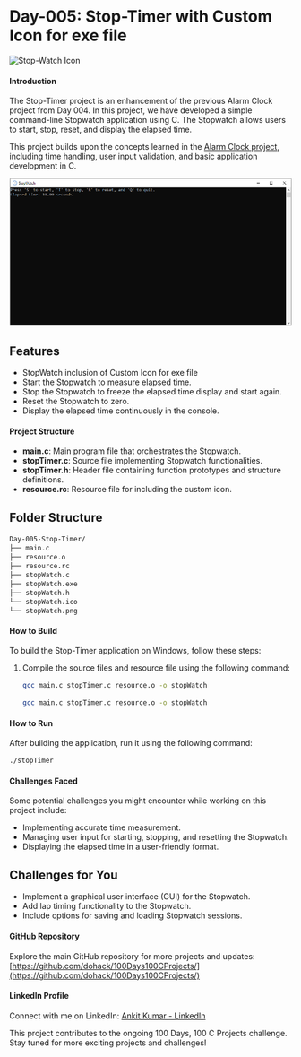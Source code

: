 # Day-005: Stop-Timer with Custom Icon for exe file
![Stop-Watch Icon](stopWatch.ico)

#### Introduction
The Stop-Timer project is an enhancement of the previous Alarm Clock project from Day 004. In this project, we have developed a simple command-line Stopwatch application using C. The Stopwatch allows users to start, stop, reset, and display the elapsed time.

This project builds upon the concepts learned in the [Alarm Clock project](https://github.com/dohack/100Days100CProjects/tree/main/Day-004-Alarm-Clock), including time handling, user input validation, and basic application development in C.

![Stop-Watch App](stopWatch.PNG)

## Features

- StopWatch inclusion of Custom Icon for exe file 
- Start the Stopwatch to measure elapsed time.
- Stop the Stopwatch to freeze the elapsed time display and start again.
- Reset the Stopwatch to zero.
- Display the elapsed time continuously in the console.

#### Project Structure
- **main.c**: Main program file that orchestrates the Stopwatch.
- **stopTimer.c**: Source file implementing Stopwatch functionalities.
- **stopTimer.h**: Header file containing function prototypes and structure definitions.
- **resource.rc**: Resource file for including the custom icon.

## Folder Structure

```plaintext
Day-005-Stop-Timer/
├── main.c
├── resource.o
├── resource.rc
├── stopWatch.c
├── stopWatch.exe
├── stopWatch.h
└── stopWatch.ico
└── stopWatch.png
```

#### How to Build
To build the Stop-Timer application on Windows, follow these steps:
1. Compile the source files and resource file using the following command:

   ```bash 
   gcc main.c stopTimer.c resource.o -o stopWatch
   ```

   ```bash
   gcc main.c stopTimer.c resource.o -o stopWatch
   ```

#### How to Run
After building the application, run it using the following command:
```bash
./stopTimer
```

#### Challenges Faced
Some potential challenges you might encounter while working on this project include:
- Implementing accurate time measurement.
- Managing user input for starting, stopping, and resetting the Stopwatch.
- Displaying the elapsed time in a user-friendly format.

## Challenges for You

- Implement a graphical user interface (GUI) for the Stopwatch.
- Add lap timing functionality to the Stopwatch.
- Include options for saving and loading Stopwatch sessions.

#### GitHub Repository
Explore the main GitHub repository for more projects and updates:
[https://github.com/dohack/100Days100CProjects/](https://github.com/dohack/100Days100CProjects/)

#### LinkedIn Profile
Connect with me on LinkedIn:
[Ankit Kumar - LinkedIn](https://www.linkedin.com/in/ankit-kumar-4585b5284/)

This project contributes to the ongoing 100 Days, 100 C Projects challenge. Stay tuned for more exciting projects and challenges!
